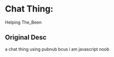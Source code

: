 # Chat Thing:
Helping The_Been
## Original Desc
a chat thing using pubnub bcus i am javascript noob
